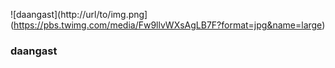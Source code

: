 ![daangast](http://url/to/img.png](https://pbs.twimg.com/media/Fw9llvWXsAgLB7F?format=jpg&name=large)

### daangast
